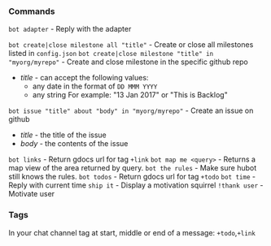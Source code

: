 ### Commands
`bot adapter` - Reply with the adapter

`bot create|close milestone all "title"` - Create or close all milestones listed in `config.json`
`bot create|close milestone "title" in "myorg/myrepo"` - Create and close milestone in the specific github repo
  - *title* - can accept the following values:
    - any date in the format of `DD MMM YYYY`
    - any string
    For example: "13 Jan 2017" or "This is Backlog"
    
`bot issue "title" about "body" in "myorg/myrepo"` - Create an issue on github
  - *title* - the title of the issue
  - *body* - the contents of the issue

`bot links` - Return gdocs url for tag `+link`
`bot map me <query>` - Returns a map view of the area returned by query.
`bot the rules` - Make sure hubot still knows the rules.
`bot todos` - Return gdocs url for tag `+todo`
`bot time` - Reply with current time
`ship it` - Display a motivation squirrel
`!thank user` - Motivate user 

### Tags
In your chat channel tag at start, middle or end of a message: `+todo`,`+link`



